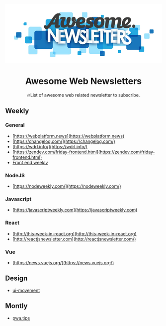 <p align="middle"><img src="./logo.png" alt="Awesome newsletters"/><p>
<h1 align="middle">Awesome Web Newsletters</h1>

<p align="middle"> 🔥List of awesome web related newsletter to subscribe. </p>

## Weekly

### General

- [https://webplatform.news](https://webplatform.news)
- [https://changelog.com/](https://changelog.com/)
- [https://wdrl.info/](https://wdrl.info/)
- [https://zendev.com/friday-frontend.html](https://zendev.com/friday-frontend.html)
- [Front end weekly](https://frontendweekly.co/)

### NodeJS

- [https://nodeweekly.com/](https://nodeweekly.com/)

### Javascript

- [https://javascriptweekly.com](https://javascriptweekly.com)

### React

- [http://this-week-in-react.org](http://this-week-in-react.org)
- [http://reactjsnewsletter.com](http://reactjsnewsletter.com/)

### Vue

- [https://news.vuejs.org/](https://news.vuejs.org/)

## Design

- [ui-movement](https://newsletter.uimovement.com/ui-movement/)

## Montly

- [pwa.tips](https://pwa.tip)
